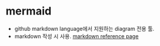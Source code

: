 # mermaid 

- github markdown language에서 지원하는 diagram 전용 툴. 
- markdown 작성 시 사용. [markdown reference page](../../1.programming/1_2.language/markdown/reference.md)  
